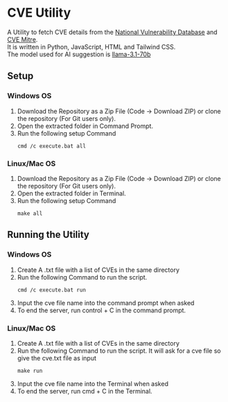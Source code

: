 # CVE Utility

A Utility to fetch CVE details from the [National Vulnerability Database](https://nvd.nist.gov/) and [CVE Mitre](https://cve.mitre.org/). \
It is written in Python, JavaScript, HTML and Tailwind CSS. \
The model used for AI suggestion is [llama-3.1-70b](https://ai.meta.com/blog/meta-llama-3-1/)

## Setup

### Windows OS
1. Download the Repository as a Zip File (Code -> Download ZIP)  or clone the repository (For Git users only).
2. Open the extracted folder in Command Prompt.
3. Run the following setup Command
   ```shell
   cmd /c execute.bat all
   ```


### Linux/Mac OS
1. Download the Repository as a Zip File (Code -> Download ZIP) or clone the repository (For Git users only).
2. Open the extracted folder in Terminal.
3. Run the following setup Command
   ```shell
   make all
   ```

## Running the Utility

### Windows OS
1. Create A .txt file with a list of CVEs in the same directory
2. Run the following Command to run the script.
    ```shell
    cmd /c execute.bat run
    ```
3. Input the cve file name into the command prompt when asked
4. To end the server, run control + C in the command prompt.

### Linux/Mac OS
1. Create A .txt file with a list of CVEs in the same directory
2. Run the following Command to run the script. It will ask for a cve file so give the cve.txt file as input
    ```shell
    make run
    ```
3. Input the cve file name into the Terminal when asked
4. To end the server, run cmd + C in the Terminal.
